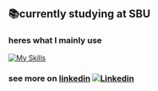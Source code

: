 ## 📚currently studying at SBU

### heres what I mainly use

[![My Skills](https://skillicons.dev/icons?i=ts,react,redux,tailwind,nodejs,git,vite,neovim,linux)](https://skillicons.dev)

### see more on [linkedin](https://www.linkedin.com/in/will-huang2/) [![Linkedin](https://i.stack.imgur.com/gVE0j.png)](https://www.linkedin.com/)


